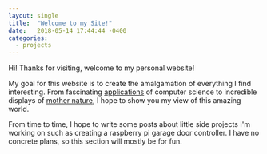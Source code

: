 ```yaml
---
layout: single
title:  "Welcome to my Site!"
date:   2018-05-14 17:44:44 -0400
categories:
  - projects
---
```

Hi! Thanks for visiting, welcome to my personal website!

My goal for this website is to create the amalgamation of everything I find interesting. From fascinating [applications][projects] of computer science to incredible displays of [mother nature][adventures], I hope to show you my view of this amazing world.  

From time to time, I hope to write some posts about little side projects I'm working on such as creating a raspberry pi garage door controller. I have no concrete plans, so this section will mostly be for fun.  

[adventures]: /adventures
[projects]: /projects
